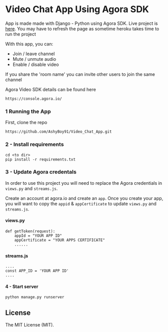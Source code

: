 # Video Chat App Using Agora SDK

App is made made with Django - Python using Agora SDK. Live project is [here](https://videochatapp91.herokuapp.com). You may have to refresh the page as sometime heroku takes time to run the project

With this app, you can:

- Join / leave channel
- Mute / unmute audio
- Enable / disable video

If you share the 'room name' you can invite other users to join the same channel

Agora Video SDK details can be found here
```
https://console.agora.io/
```

### 1 Running the App
First, clone the repo
```
https://github.com/AshyBoy91/Video_Chat_App.git
```
### 2 - Install requirements
```
cd <to dir>
pip install -r requirements.txt
```

### 3 - Update Agora credentals
In order to use this project you will need to replace the Agora credentials in `views.py` and `streams.js`.

Create an account at agora.io and create an `app`. Once you create your app, you will want to copy the `appid` & `appCertificate` to update `views.py` and `streams.js`.

#### views.py
```
def getToken(request):
    appId = "YOUR APP ID"
    appCertificate = "YOUR APPS CERTIFICATE"
    ......
```

#### streams.js
```
....
const APP_ID = 'YOUR APP ID'
....
```


#### 4 - Start server
```
python manage.py runserver
```


## License
The MIT License (MIT).


